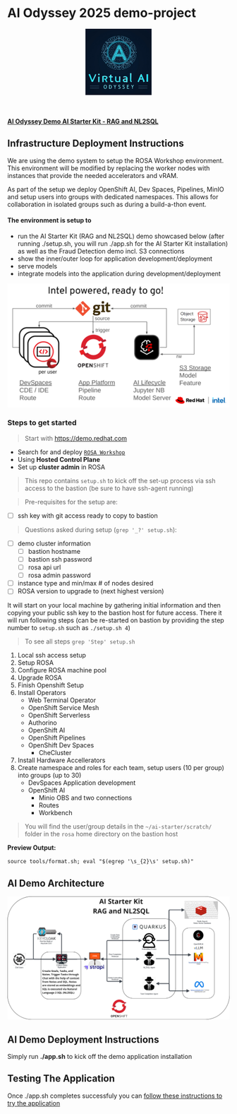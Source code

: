 # AI Odyssey 2025 demo-project
<div align="center">
<img src="./VirtualAIOdysseyLogo.png" width="150" height="150">
</div>
<br/>

<br/><b>[AI Odyssey Demo AI Starter Kit - RAG and NL2SQL](https://docs.google.com/presentation/d/1hNml-zEJ53uW1xOFJHf4zDsSAr4EoOBY0MFTheHTV5I/edit?usp=sharing)</b>

## Infrastructure Deployment Instructions
We are using the demo system to setup the ROSA Workshop environment. 
This environment will be modified by replacing the worker nodes with instances that provide the needed accelerators and vRAM.

As part of the setup we deploy OpenShift AI, Dev Spaces, Pipelines, MinIO and setup users into groups with dedicated namespaces. This allows for collaboration in isolated groups such as during a build-a-thon event.

#### The environment is setup to
 * run the AI Starter Kit (RAG and NL2SQL) demo showcased below (after running ./setup.sh, you will run ./app.sh for the AI Starter Kit installation) as well as the Fraud Detection demo incl. S3 connections
 * show the inner/outer loop for application development/deployment
 * serve models
 * integrate models into the application during development/deployment

![Ecosystem Overview](img/ecosystem-overview.png)

### Steps to get started
> Start with https://demo.redhat.com
* Search for and deploy [`ROSA Workshop`](https://catalog.demo.redhat.com/catalog/babylon-catalog-prod/order/sandboxes-gpte.rosa-mobb.prod) 
* Using **Hosted Control Plane**
* Set up **cluster admin** in ROSA

> This repo contains `setup.sh` to kick off the set-up process via ssh access to the bastion (be sure to have ssh-agent running)

> Pre-requisites for the setup are:
- [ ] ssh key with git access ready to copy to bastion

> Questions asked during setup (`grep '_?' setup.sh`):
- [ ] demo cluster information
  - [ ] bastion hostname
  - [ ] bastion ssh password
  - [ ] rosa api url
  - [ ] rosa admin password
- [ ] instance type and min/max # of nodes desired
- [ ] ROSA version to upgrade to (next highest version)

It will start on your local machine by gathering initial information and then copying your public ssh key to the bastion host for future access. There it will run following steps (can be re-started on bastion by providing the step number to `setup.sh` such as `./setup.sh 4`)

> To see all steps `grep 'Step' setup.sh`

1. Local ssh access setup
2. Setup ROSA
3. Configure ROSA machine pool
4. Upgrade ROSA
5. Finish Openshift Setup
6. Install Operators
   * Web Terminal Operator
   * OpenShift Service Mesh
   * OpenShift Serverless
   * Authorino
   * OpenShift AI
   * OpenShift Pipelines
   * OpenShift Dev Spaces
     * CheCluster
7. Install Hardware Accellerators
8. Create namespace and roles for each team, setup users (10 per group) into groups (up to 30)
   * DevSpaces Application development 
   * OpenShift AI 
     * Minio OBS and two connections
     * Routes
     * Workbench

> You will find the user/group details in the `~/ai-starter/scratch/` folder in the `rosa` home directory on the bastion host

**Preview Output:**
```
source tools/format.sh; eval "$(egrep '\s_{2}\s' setup.sh)"
```

## AI Demo Architecture
![ai-hackathon-starter](architecture.png)

## AI Demo Deployment Instructions
Simply run **./app.sh** to kick off the demo application installation

## Testing The Application
Once ./app.sh completes successfuly you can [follow these instructions to try the application](testing-the-application-readme)

